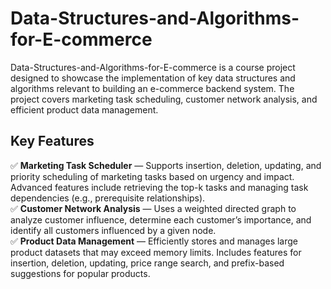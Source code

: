 # Data-Structures-and-Algorithms-for-E-commerce
Data-Structures-and-Algorithms-for-E-commerce is a course project designed to showcase the implementation of key data structures and algorithms relevant to building an e-commerce backend system. The project covers marketing task scheduling, customer network analysis, and efficient product data management.

## Key Features
✅ **Marketing Task Scheduler** — Supports insertion, deletion, updating, and priority scheduling of marketing tasks based on urgency and impact. Advanced features include retrieving the top-k tasks and managing task dependencies (e.g., prerequisite relationships).  
✅ **Customer Network Analysis** — Uses a weighted directed graph to analyze customer influence, determine each customer’s importance, and identify all customers influenced by a given node.  
✅ **Product Data Management** — Efficiently stores and manages large product datasets that may exceed memory limits. Includes features for insertion, deletion, updating, price range search, and prefix-based suggestions for popular products.  
